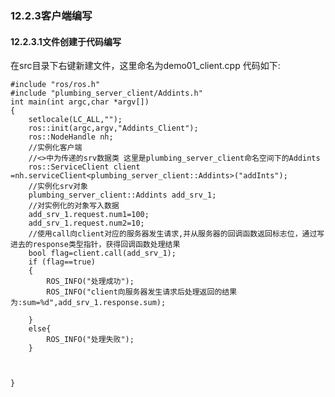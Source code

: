 ### 12.2.3客户端编写
#### 12.2.3.1文件创建于代码编写
在src目录下右键新建文件，这里命名为demo01_client.cpp
代码如下:

    #include "ros/ros.h"
    #include "plumbing_server_client/Addints.h"
    int main(int argc,char *argv[])
    {
        setlocale(LC_ALL,"");
        ros::init(argc,argv,"Addints_Client");
        ros::NodeHandle nh;
        //实例化客户端
        //<>中为传递的srv数据类 这里是plumbing_server_client命名空间下的Addints
        ros::ServiceClient client =nh.serviceClient<plumbing_server_client::Addints>("addInts");
        //实例化srv对象
        plumbing_server_client::Addints add_srv_1;
        //对实例化的对象写入数据
        add_srv_1.request.num1=100;
        add_srv_1.request.num2=10;
        //使用call向client对应的服务器发生请求,并从服务器的回调函数返回标志位，通过写进去的response类型指针，获得回调函数处理结果
        bool flag=client.call(add_srv_1);
        if (flag==true)
        {
            ROS_INFO("处理成功");
            ROS_INFO("client向服务器发生请求后处理返回的结果为:sum=%d",add_srv_1.response.sum);

        }
        else{
            ROS_INFO("处理失败");
        }



    }
